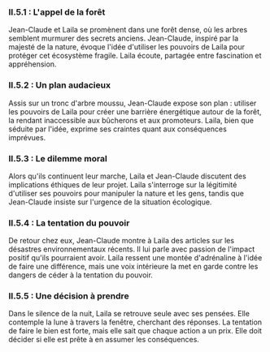 ### II.5.1 : L'appel de la forêt
Jean-Claude et Laila se promènent dans une forêt dense, où les arbres semblent murmurer des secrets anciens. Jean-Claude, inspiré par la majesté de la nature, évoque l'idée d'utiliser les pouvoirs de Laila pour protéger cet écosystème fragile. Laila écoute, partagée entre fascination et appréhension.

### II.5.2 : Un plan audacieux
Assis sur un tronc d'arbre moussu, Jean-Claude expose son plan : utiliser les pouvoirs de Laila pour créer une barrière énergétique autour de la forêt, la rendant inaccessible aux bûcherons et aux promoteurs. Laila, bien que séduite par l'idée, exprime ses craintes quant aux conséquences imprévues.

### II.5.3 : Le dilemme moral
Alors qu'ils continuent leur marche, Laila et Jean-Claude discutent des implications éthiques de leur projet. Laila s'interroge sur la légitimité d'utiliser ses pouvoirs pour manipuler la nature et les gens, tandis que Jean-Claude insiste sur l'urgence de la situation écologique.

### II.5.4 : La tentation du pouvoir
De retour chez eux, Jean-Claude montre à Laila des articles sur les désastres environnementaux récents. Il lui parle avec passion de l'impact positif qu'ils pourraient avoir. Laila ressent une montée d'adrénaline à l'idée de faire une différence, mais une voix intérieure la met en garde contre les dangers de céder à la tentation du pouvoir.

### II.5.5 : Une décision à prendre
Dans le silence de la nuit, Laila se retrouve seule avec ses pensées. Elle contemple la lune à travers la fenêtre, cherchant des réponses. La tentation de faire le bien est forte, mais elle sait que chaque action a un prix. Elle doit décider si elle est prête à en assumer les conséquences.